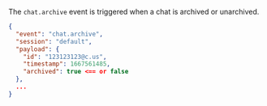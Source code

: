 The `chat.archive` event is triggered when a chat is archived or unarchived.

```json { title="chat.archive" }
{
  "event": "chat.archive",
  "session": "default",
  "payload": {
    "id": "123123123@c.us",
    "timestamp": 1667561485,
    "archived": true <== or false
  },
  ...
}
```
